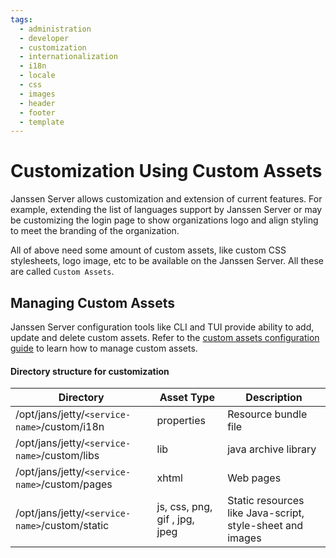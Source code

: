 ```yaml
---
tags:
  - administration
  - developer
  - customization
  - internationalization 
  - i18n
  - locale
  - css
  - images
  - header
  - footer
  - template
---
```


# Customization Using Custom Assets

Janssen Server allows customization and extension of current features. For 
example, extending the list of languages support by Janssen Server or may be
customizing the login page to show organizations logo and align styling to meet
the branding of the organization. 

All of above need some amount of custom assets, like custom CSS stylesheets,
logo image, etc to be available on the Janssen Server. All these are called
`Custom Assets`.

## Managing Custom Assets

Janssen Server configuration tools like CLI and TUI provide ability to add, 
update and delete custom assets. Refer to the 
[custom assets configuration guide](../../config-guide/custom-assets-configuration.md)
to learn how to manage custom assets.

 

#### Directory structure for customization



| Directory                      | Asset Type                      | Description                         |
|--------------------------------|-------------------------------------|-------------------------------------|
| /opt/jans/jetty/`<service-name>`/custom/i18n   | properties                         | Resource bundle file                |
| /opt/jans/jetty/`<service-name>`/custom/libs   | lib                                | java archive library              |
| /opt/jans/jetty/`<service-name>`/custom/pages | xhtml                              | Web pages                           |
| /opt/jans/jetty/`<service-name>`/custom/static | js, css, png, gif , jpg, jpeg | Static resources like Java-script, style-sheet and images |

<!-- 
### Customizing Web Pages

All web pages are **xhtml** files.

Default pages bundled in the `jans-auth.war` are:

* Login page: [login.xhtml](https://github.com/JanssenProject/jans/blob/main/jans-auth-server/server/src/main/webapp/login.xhtml)
* Authorization page: [authorize.xhtml](https://github.com/JanssenProject/jans/blob/main/jans-auth-server/server/src/main/webapp/authorize.xhtml)
* Logout page: [logout.xhtml](https://github.com/JanssenProject/jans/blob/main/jans-auth-server/server/src/main/webapp/logout.xhtml)
* Error page: [error.xhtml](https://github.com/JanssenProject/jans/blob/main/jans-auth-server/server/src/main/webapp/error.xhtml)

#### To override default pages listed above:
Put a modified `login.xhtml` or `authorize.xhtml` or `error.xhtml` or `logout.xhtml` under `/opt/jans/jetty/jans-auth/custom/pages/`


#### Adding a new web page for Person Authentication scripts
1. If `enterOTP.xhtml` is your webpage for step 2 of authentication, place under `/opt/jans/jetty/jans-auth/custom/pages/auth/enterOTP.xhtml`
2. Reference it in the custom script as follows:
```
    def getPageForStep(self, configurationAttributes, step):
        # Used to specify the page you want to return for a given step
        if (step == 1):
          return "/auth/login.xhtml"  
        if (step == 2)
          return "/auth/enterOTP.xhtml"
```
#### Reference login pages:

[Here](https://github.com/JanssenProject/jans/tree/main/jans-auth-server/server/src/main/webapp/auth) you will find several login pages for different authentication methods.

#### Customized resource bundles:
1. Resource bundles that are present in the jans-auth.war are present in this [folder](https://github.com/JanssenProject/jans/blob/main/jans-auth-server/server/src/main/resources/)

2. To override the defaults, custom `.properties` files should be placed in the following file under this path : `/opt/jans/jetty/jans-auth/custom/i18n/jans-auth.properties`
Resource bundle names to support other languages should be placed under the same folder `/opt/jans/jetty/jans-auth/custom/i18n/`. Some examples of file names are :
    * jans-auth_en.properties
    * jans-auth_bg.properties
    * jans-auth_de.properties
    * jans-auth_es.properties
    * jans-auth_fr.properties
    * jans-auth_it.properties
    * jans-auth_ru.properties
    * jans-auth_tr.properties

3. To add translation for a language that is not yet supported, create new properties file in resource folder and name it jans-auth_[language_code].properties, then add language code as supported-locale to the [faces-config.xml](https://github.com/JanssenProject/jans/blob/main/jans-auth-server/server/src/main/resources/faces-config.xml) present in the same folder.

#### Custom CSS files:

1. Place the file in `/opt/jans/jetty/jans-auth/custom/static/stylesheet/theme.css`
2. Reference it in .xhtml file using the URL `https://your.jans.server/jans-auth/ext/resources/stylesheet/theme.css` or `/jans-auth/ext/resources/stylesheet/theme.css`

#### Custom image files:
1. All images should be placed under `/opt/jans/jetty/jans-auth/custom/static/img`
2. Reference it in .xhtml file using the URL `https://your.jans.server/jans-auth/ext/resources/img/fileName.png` or `/jans-auth/ext/resources/img/fileName.jpg`

#### Page layout, header, footer (xhtml Template) customization

Templates refers to the common interface layout and style. For example, a banner, logo in common header and copyright information in footer.

1. `mkdir -p /opt/jans/jetty/jans-auth/custom/pages/WEB-INF/incl/layout/`    
2. Place a modified `template.xhtml` in the above location which will override the [default template file](https://github.com/JanssenProject/jans/blob/main/jans-auth-server/server/src/main/webapp/WEB-INF/incl/layout/template.xhtml) from the war

 -->
